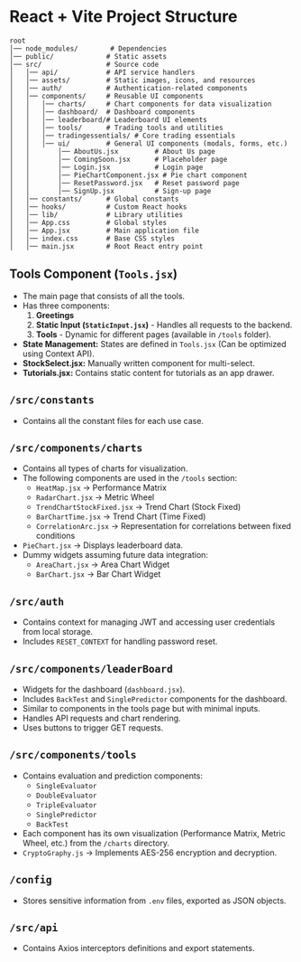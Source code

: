 # React + Vite Project Structure

```plaintext
root
│── node_modules/        # Dependencies
│── public/             # Static assets
│── src/                # Source code
│   │── api/            # API service handlers
│   │── assets/         # Static images, icons, and resources
│   │── auth/           # Authentication-related components
│   │── components/     # Reusable UI components
│   │   │── charts/     # Chart components for data visualization
│   │   │── dashboard/  # Dashboard components
│   │   │── leaderboard/# Leaderboard UI elements
│   │   │── tools/      # Trading tools and utilities
│   │   │── tradingessentials/ # Core trading essentials
│   │   │── ui/         # General UI components (modals, forms, etc.)
│   │       │── AboutUs.jsx         # About Us page
│   │       │── ComingSoon.jsx      # Placeholder page
│   │       │── Login.jsx           # Login page
│   │       │── PieChartComponent.jsx # Pie chart component
│   │       │── ResetPassword.jsx   # Reset password page
│   │       │── SignUp.jsx          # Sign-up page
│   │── constants/      # Global constants
│   │── hooks/          # Custom React hooks
│   │── lib/            # Library utilities
│   │── App.css         # Global styles
│   │── App.jsx         # Main application file
│   │── index.css       # Base CSS styles
│   │── main.jsx        # Root React entry point
```

## Tools Component (`Tools.jsx`)

- The main page that consists of all the tools.
- Has three components:
    1. **Greetings**
    2. **Static Input (`StaticInput.jsx`)** - Handles all requests to the backend.
    3. **Tools** - Dynamic for different pages (available in `/tools` folder).
- **State Management:** States are defined in `Tools.jsx` (Can be optimized using Context API).
- **StockSelect.jsx:** Manually written component for multi-select.
- **Tutorials.jsx:** Contains static content for tutorials as an app drawer.

## `/src/constants`

- Contains all the constant files for each use case.

## `/src/components/charts`

- Contains all types of charts for visualization.
- The following components are used in the `/tools` section:
    - `HeatMap.jsx` -> Performance Matrix
    - `RadarChart.jsx` -> Metric Wheel
    - `TrendChartStockFixed.jsx` -> Trend Chart (Stock Fixed)
    - `BarChartTime.jsx` -> Trend Chart (Time Fixed)
    - `CorrelationArc.jsx` -> Representation for correlations between fixed conditions
- `PieChart.jsx` -> Displays leaderboard data.
- Dummy widgets assuming future data integration:
    - `AreaChart.jsx` -> Area Chart Widget
    - `BarChart.jsx` -> Bar Chart Widget

## `/src/auth`

- Contains context for managing JWT and accessing user credentials from local storage.
- Includes `RESET_CONTEXT` for handling password reset.

## `/src/components/leaderBoard`

- Widgets for the dashboard (`dashboard.jsx`).
- Includes `BackTest` and `SinglePredictor` components for the dashboard.
- Similar to components in the tools page but with minimal inputs.
- Handles API requests and chart rendering.
- Uses buttons to trigger GET requests.

## `/src/components/tools`

- Contains evaluation and prediction components:
    - `SingleEvaluator`
    - `DoubleEvaluator`
    - `TripleEvaluator`
    - `SinglePredictor`
    - `BackTest`
- Each component has its own visualization (Performance Matrix, Metric Wheel, etc.) from the `/charts` directory.
- `CryptoGraphy.js` -> Implements AES-256 encryption and decryption.

## `/config`

- Stores sensitive information from `.env` files, exported as JSON objects.

## `/src/api`

- Contains Axios interceptors definitions and export statements.